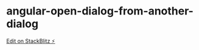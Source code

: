 # angular-open-dialog-from-another-dialog

[Edit on StackBlitz ⚡️](https://stackblitz.com/edit/angular-u6jyiy)